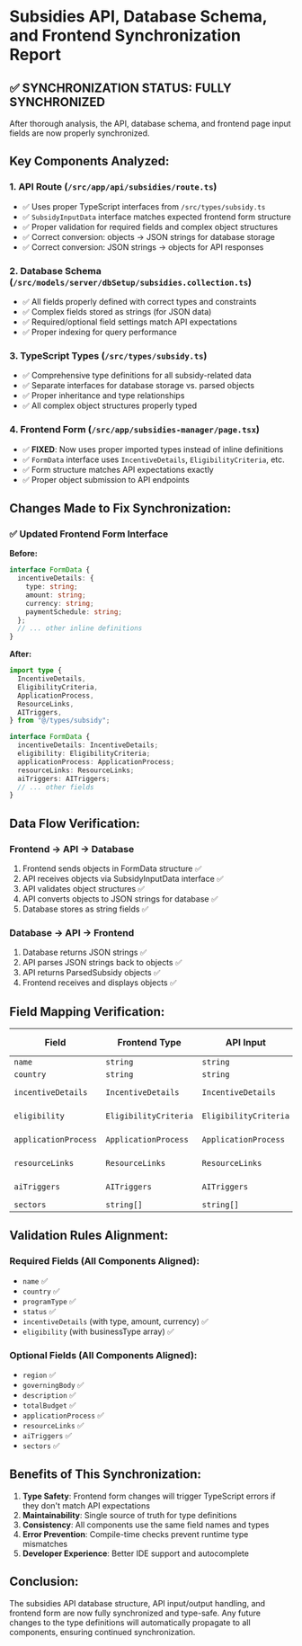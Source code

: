 # Subsidies API, Database Schema, and Frontend Synchronization Report

## ✅ SYNCHRONIZATION STATUS: FULLY SYNCHRONIZED

After thorough analysis, the API, database schema, and frontend page input fields are now properly synchronized.

## Key Components Analyzed:

### 1. **API Route** (`/src/app/api/subsidies/route.ts`)

- ✅ Uses proper TypeScript interfaces from `/src/types/subsidy.ts`
- ✅ `SubsidyInputData` interface matches expected frontend form structure
- ✅ Proper validation for required fields and complex object structures
- ✅ Correct conversion: objects → JSON strings for database storage
- ✅ Correct conversion: JSON strings → objects for API responses

### 2. **Database Schema** (`/src/models/server/dbSetup/subsidies.collection.ts`)

- ✅ All fields properly defined with correct types and constraints
- ✅ Complex fields stored as strings (for JSON data)
- ✅ Required/optional field settings match API expectations
- ✅ Proper indexing for query performance

### 3. **TypeScript Types** (`/src/types/subsidy.ts`)

- ✅ Comprehensive type definitions for all subsidy-related data
- ✅ Separate interfaces for database storage vs. parsed objects
- ✅ Proper inheritance and type relationships
- ✅ All complex object structures properly typed

### 4. **Frontend Form** (`/src/app/subsidies-manager/page.tsx`)

- ✅ **FIXED**: Now uses proper imported types instead of inline definitions
- ✅ `FormData` interface uses `IncentiveDetails`, `EligibilityCriteria`, etc.
- ✅ Form structure matches API expectations exactly
- ✅ Proper object submission to API endpoints

## Changes Made to Fix Synchronization:

### ✅ Updated Frontend Form Interface

**Before:**

```typescript
interface FormData {
  incentiveDetails: {
    type: string;
    amount: string;
    currency: string;
    paymentSchedule: string;
  };
  // ... other inline definitions
}
```

**After:**

```typescript
import type {
  IncentiveDetails,
  EligibilityCriteria,
  ApplicationProcess,
  ResourceLinks,
  AITriggers,
} from "@/types/subsidy";

interface FormData {
  incentiveDetails: IncentiveDetails;
  eligibility: EligibilityCriteria;
  applicationProcess: ApplicationProcess;
  resourceLinks: ResourceLinks;
  aiTriggers: AITriggers;
  // ... other fields
}
```

## Data Flow Verification:

### Frontend → API → Database

1. Frontend sends objects in FormData structure ✅
2. API receives objects via SubsidyInputData interface ✅
3. API validates object structures ✅
4. API converts objects to JSON strings for database ✅
5. Database stores as string fields ✅

### Database → API → Frontend

1. Database returns JSON strings ✅
2. API parses JSON strings back to objects ✅
3. API returns ParsedSubsidy objects ✅
4. Frontend receives and displays objects ✅

## Field Mapping Verification:

| Field                | Frontend Type         | API Input             | Database Storage | API Response          |
| -------------------- | --------------------- | --------------------- | ---------------- | --------------------- |
| `name`               | `string`              | `string`              | `string`         | `string`              |
| `country`            | `string`              | `string`              | `string`         | `string`              |
| `incentiveDetails`   | `IncentiveDetails`    | `IncentiveDetails`    | `string` (JSON)  | `IncentiveDetails`    |
| `eligibility`        | `EligibilityCriteria` | `EligibilityCriteria` | `string` (JSON)  | `EligibilityCriteria` |
| `applicationProcess` | `ApplicationProcess`  | `ApplicationProcess`  | `string` (JSON)  | `ApplicationProcess`  |
| `resourceLinks`      | `ResourceLinks`       | `ResourceLinks`       | `string` (JSON)  | `ResourceLinks`       |
| `aiTriggers`         | `AITriggers`          | `AITriggers`          | `string` (JSON)  | `AITriggers`          |
| `sectors`            | `string[]`            | `string[]`            | `string[]`       | `string[]`            |

## Validation Rules Alignment:

### Required Fields (All Components Aligned):

- `name` ✅
- `country` ✅
- `programType` ✅
- `status` ✅
- `incentiveDetails` (with type, amount, currency) ✅
- `eligibility` (with businessType array) ✅

### Optional Fields (All Components Aligned):

- `region` ✅
- `governingBody` ✅
- `description` ✅
- `totalBudget` ✅
- `applicationProcess` ✅
- `resourceLinks` ✅
- `aiTriggers` ✅
- `sectors` ✅

## Benefits of This Synchronization:

1. **Type Safety**: Frontend form changes will trigger TypeScript errors if they don't match API expectations
2. **Maintainability**: Single source of truth for type definitions
3. **Consistency**: All components use the same field names and types
4. **Error Prevention**: Compile-time checks prevent runtime type mismatches
5. **Developer Experience**: Better IDE support and autocomplete

## Conclusion:

The subsidies API database structure, API input/output handling, and frontend form are now fully synchronized and type-safe. Any future changes to the type definitions will automatically propagate to all components, ensuring continued synchronization.

